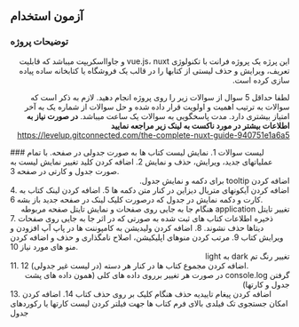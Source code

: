 ## آزمون استخدام
### توضیحات پروژه
<div dir='rtl'>این پرژه یک پروژه فرانت با تکنولوژی vue.js، nuxt و جاوااسکریپت میباشد که قابلیت تعریف، ویرایش و حذف لیستی از کتابها را در قالب یک فروشگاه یا کتابخانه ساده پیاده سازی کرده است.

لطفا حداقل 5 سوال از سوالات زیر را روی پروژه انجام دهید. لازم به ذکر است که سوالات به ترتیب اهمیت و اولویت قرار داده شده و حل سوالات از شماره یک به آخر امتیاز بیشتری دارد.
مدت پاسخگویی به سوالات یک ساعت میباشد.
**در صورت نیاز به اطلاعات بیشتر در مورد ناکست به لینک زیر مراجعه نمایید**
https://levelup.gitconnected.com/the-complete-nuxt-guide-940751e1a6a5
</div>
### لیست سوالات
1. نمایش لیست کتاب ها به صورت جدولی در صفحه. با تمام عملیاتهای جدید، ویرایش، حذف و نمایش
2. اضافه کردن کلید تغییر نمایش لیست به صورت جدول و کارتی در صفحه
3. <div dir='rtl'> اضافه کردن tooltip برای دکمه و نمایش جدول.</div>
4. اضافه کردن آیکونهای متریال دیزاین در کنار متن دکمه ها
5. اضافه کردن لینک کتاب به کارت و دکمه نمایش در جدول که درصورت کلیک لینک در صفحه جدید باز بشه
6. <div dir='rtl'> تغییر تایتل application هنگام جا به جایی روی صفحات و نمایش تایتل صفحه مربوطه</div>
7. ذخیره اطلاعات کتاب های ثبت شده به صورتی که در اثر جا به جایی روی صفحات دیتاها حذف نشوند.
8. اضافه کردن ولیدیشن به کامپوننت ها در پاپ آپ افزودن و ویرایش کتاب
9. مرتب کردن منوهای اپلیکیشن، اصلاح نامگذاری و حذف و اضافه کردن منو های مورد نیاز
10. <div dir='rtl'> تغییر رنگ تم dark به light</div>
11. اضافه کردن مجموع کتاب ها در کنار هر دسته (در لیست غیر جدولی)
12. <div dir='rtl'> گرفتن console.log در صورت هر تغییر برروی داده های کلی (همون داده های پشت جدول و کارتها)</div>
13. اضافه کردن پیغام تاییدیه حذف هنگام کلیک بر روی حذف کتاب
14. اضافه کردن امکان جستجوی تک فیلدی بالای فرم کتاب ها جهت فیلتر کردن لیست کارتها یا رکوردهای جدول
